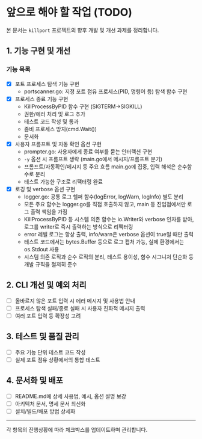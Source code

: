 # 앞으로 해야 할 작업 (TODO)

본 문서는 `killport` 프로젝트의 향후 개발 및 개선 과제를 정리합니다.

## 1. 기능 구현 및 개선

### 기능 목록
- [x] 포트 프로세스 탐색 기능 구현  
    - portscanner.go: 지정 포트 점유 프로세스(PID, 명령어 등) 탐색 함수 구현
- [x] 프로세스 종료 기능 구현  
    - KillProcessByPID 함수 구현 (SIGTERM→SIGKILL)
    - 권한/에러 처리 및 로그 추가
    - 테스트 코드 작성 및 통과
    - 좀비 프로세스 방지(cmd.Wait())
    - 문서화
- [x] 사용자 프롬프트 및 자동 확인 옵션 구현
    - prompter.go: 사용자에게 종료 여부를 묻는 인터랙션 구현
    - `-y` 옵션 시 프롬프트 생략 (main.go에서 메시지/프롬프트 분기)
    - 프롬프트/자동확인/메시지 등 주요 흐름 main.go에 집중, 입력 해석은 순수함수로 분리
    - 테스트 가능한 구조로 리팩터링 완료
- [x] 로깅 및 verbose 옵션 구현
    - logger.go: 공통 로그 헬퍼 함수(logError, logWarn, logInfo) 별도 분리
    - 모든 주요 함수는 logger.go를 직접 호출하지 않고, main 등 진입점에서만 로그 출력 책임을 가짐
    - KillProcessByPID 등 시스템 의존 함수는 io.Writer와 verbose 인자를 받아, 로그를 writer로 즉시 출력하는 방식으로 리팩터링
    - error 레벨 로그는 항상 출력, info/warn은 verbose 옵션이 true일 때만 출력
    - 테스트 코드에서는 bytes.Buffer 등으로 로그 캡처 가능, 실제 환경에서는 os.Stdout 사용
    - 시스템 의존 로직과 순수 로직의 분리, 테스트 용이성, 함수 시그니처 단순화 등 개발 규칙을 철저히 준수

## 2. CLI 개선 및 예외 처리

- [ ] 올바르지 않은 포트 입력 시 에러 메시지 및 사용법 안내
- [ ] 프로세스 탐색 실패/종료 실패 시 사용자 친화적 메시지 출력
- [ ] 여러 포트 입력 등 확장성 고려

## 3. 테스트 및 품질 관리

- [ ] 주요 기능 단위 테스트 코드 작성
- [ ] 실제 포트 점유 상황에서의 통합 테스트

## 4. 문서화 및 배포

- [ ] README.md에 상세 사용법, 예시, 옵션 설명 보강
- [ ] 아키텍처 문서, 명세 문서 최신화
- [ ] 설치/빌드/배포 방법 상세화

---

각 항목의 진행상황에 따라 체크박스를 업데이트하며 관리합니다.
